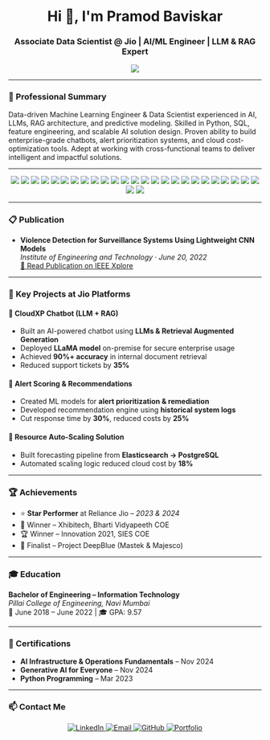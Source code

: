 <h1 align="center">Hi 👋, I'm Pramod Baviskar</h1>
<h3 align="center">Associate Data Scientist @ Jio | AI/ML Engineer | LLM & RAG Expert</h3>

<p align="center">
  <img src="https://readme-typing-svg.herokuapp.com?center=true&vCenter=true&width=500&lines=AI+%7C+LLMs+%7C+RAG+%7C+GenAI+%7C+ML+Engineer;Python+%7C+SQL+%7C+LangChain+%7C+FastAPI;Building+Scalable+AI+and+Data+Solutions" />
</p>

---

### 💼 Professional Summary

Data-driven Machine Learning Engineer & Data Scientist experienced in AI, LLMs, RAG architecture, and predictive modeling. Skilled in Python, SQL, feature engineering, and scalable AI solution design. Proven ability to build enterprise-grade chatbots, alert prioritization systems, and cloud cost-optimization tools. Adept at working with cross-functional teams to deliver intelligent and impactful solutions.

---

<p align="center">
  <img src="https://img.shields.io/badge/Python-3776AB?style=for-the-badge&logo=python&logoColor=white"/>
  <img src="https://img.shields.io/badge/SQL-003B57?style=for-the-badge&logo=postgresql&logoColor=white"/>
  <img src="https://img.shields.io/badge/PostgreSQL-336791?style=for-the-badge&logo=postgresql&logoColor=white"/>
  <img src="https://img.shields.io/badge/Oracle-F80000?style=for-the-badge&logo=oracle&logoColor=white"/>
  <img src="https://img.shields.io/badge/MongoDB-47A248?style=for-the-badge&logo=mongodb&logoColor=white"/>
  <img src="https://img.shields.io/badge/ElasticSearch-005571?style=for-the-badge&logo=elasticsearch&logoColor=white"/>
  <img src="https://img.shields.io/badge/Apache%20Superset-000000?style=for-the-badge&logo=apache&logoColor=white"/>
  <img src="https://img.shields.io/badge/LangChain-000000?style=for-the-badge&logo=chainlink&logoColor=white"/>
  <img src="https://img.shields.io/badge/FastAPI-009688?style=for-the-badge&logo=fastapi&logoColor=white"/>
  <img src="https://img.shields.io/badge/LLM-7928CA?style=for-the-badge&logo=openai&logoColor=white"/>
  <img src="https://img.shields.io/badge/Generative%20AI-20C997?style=for-the-badge&logo=brainly&logoColor=white"/>
  <img src="https://img.shields.io/badge/Machine%20Learning-FF6F00?style=for-the-badge&logo=scikit-learn&logoColor=white"/>
  <img src="https://img.shields.io/badge/Jupyter-F37626?style=for-the-badge&logo=jupyter&logoColor=white"/>
  <img src="https://img.shields.io/badge/Kaggle-20BEFF?style=for-the-badge&logo=kaggle&logoColor=white"/>
  <img src="https://img.shields.io/badge/Docker-2496ED?style=for-the-badge&logo=docker&logoColor=white"/>
  <img src="https://img.shields.io/badge/Git-F05032?style=for-the-badge&logo=git&logoColor=white"/>
  <img src="https://img.shields.io/badge/GitHub-181717?style=for-the-badge&logo=github&logoColor=white"/>
  <img src="https://img.shields.io/badge/Azure%20DevOps-0078D7?style=for-the-badge&logo=azuredevops&logoColor=white"/>
  <img src="https://img.shields.io/badge/JavaScript-F7DF1E?style=for-the-badge&logo=javascript&logoColor=white"/>
  <img src="https://img.shields.io/badge/Web%20Development-000000?style=for-the-badge&logo=html5&logoColor=white"/>
  <img src="https://img.shields.io/badge/MySQL-4479A1?style=for-the-badge&logo=mysql&logoColor=white"/>
  <img src="https://img.shields.io/badge/DBeaver-1B6AC6?style=for-the-badge&logo=dbeaver&logoColor=white"/>
  <img src="https://img.shields.io/badge/SQLDeveloper-0E60B3?style=for-the-badge&logo=oracle&logoColor=white"/>
  <img src="https://img.shields.io/badge/Visual%20Studio%20Code-007ACC?style=for-the-badge&logo=visualstudiocode&logoColor=white"/>
  <img src="https://img.shields.io/badge/Google%20Colab-F9AB00?style=for-the-badge&logo=googlecolab&logoColor=white"/>
  <img src="https://img.shields.io/badge/Kubernetes-326CE5?style=for-the-badge&logo=kubernetes&logoColor=white"/>
  <img src="https://img.shields.io/badge/AI-FF6F00?style=for-the-badge&logo=python&logoColor=white"/>
</p>

---
### 📋 Publication

- **Violence Detection for Surveillance Systems Using Lightweight CNN Models**  
  _Institute of Engineering and Technology · June 20, 2022_  
  [🔗 Read Publication on IEEE Xplore](https://ieeexplore.ieee.org/document/9800155)

---

### 🚀 Key Projects at Jio Platforms

#### 🔹 CloudXP Chatbot (LLM + RAG)
- Built an AI-powered chatbot using **LLMs & Retrieval Augmented Generation**
- Deployed **LLaMA model** on-premise for secure enterprise usage
- Achieved **90%+ accuracy** in internal document retrieval
- Reduced support tickets by **35%**

#### 🔹 Alert Scoring & Recommendations
- Created ML models for **alert prioritization & remediation**
- Developed recommendation engine using **historical system logs**
- Cut response time by **30%**, reduced costs by **25%**

#### 🔹 Resource Auto-Scaling Solution
- Built forecasting pipeline from **Elasticsearch → PostgreSQL**
- Automated scaling logic reduced cloud cost by **18%**

---


### 🏆 Achievements

- ⭐ **Star Performer** at Reliance Jio – *2023 & 2024*  
- 🥇 Winner – Xhibitech, Bharti Vidyapeeth COE  
- 🏆 Winner – Innovation 2021, SIES COE  
- 🎯 Finalist – Project DeepBlue (Mastek & Majesco)

---

### 🎓 Education

**Bachelor of Engineering – Information Technology**  
*Pillai College of Engineering, Navi Mumbai*  
📅 June 2018 – June 2022 | 🎓 GPA: 9.57

---

### 📜 Certifications

- **AI Infrastructure & Operations Fundamentals** – Nov 2024  
- **Generative AI for Everyone** – Nov 2024  
- **Python Programming** – Mar 2023

---

### 📫 Contact Me

<p align="center">
  <a href="https://www.linkedin.com/in/pramodsbaviskar/" target="_blank">
    <img alt="LinkedIn" src="https://img.shields.io/badge/LinkedIn-blue?logo=linkedin&logoColor=white">
  </a>
  <a href="mailto:pramodsbaviskar7@gmail.com">
    <img alt="Email" src="https://img.shields.io/badge/Gmail-red?logo=gmail&logoColor=white">
  </a>
  <a href="https://github.com/pramodsbaviskar7">
    <img alt="GitHub" src="https://img.shields.io/badge/GitHub-black?logo=github&logoColor=white">
  </a>
  <a href="https://your-portfolio-link.com">
    <img alt="Portfolio" src="https://img.shields.io/badge/Portfolio-grey?logo=firefox&logoColor=white">
  </a>
</p>
